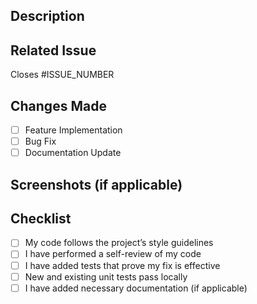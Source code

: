 ## Description
<!-- Describe your changes in detail -->

## Related Issue
<!-- Link to the issue this PR fixes, if applicable -->
Closes #ISSUE_NUMBER

## Changes Made
- [ ] Feature Implementation
- [ ] Bug Fix
- [ ] Documentation Update

## Screenshots (if applicable)
<!-- Add before/after screenshots if UI changes were made -->

## Checklist
- [ ] My code follows the project’s style guidelines
- [ ] I have performed a self-review of my code
- [ ] I have added tests that prove my fix is effective
- [ ] New and existing unit tests pass locally
- [ ] I have added necessary documentation (if applicable)